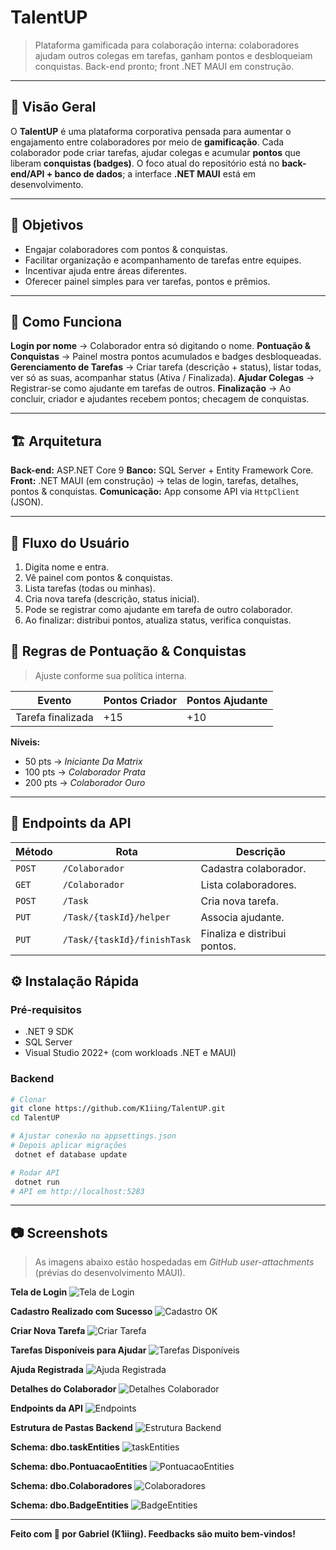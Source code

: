 # TalentUP

> Plataforma gamificada para colaboração interna: colaboradores ajudam outros colegas em tarefas, ganham pontos e desbloqueiam conquistas. Back-end pronto; front .NET MAUI em construção.

---

## 🚀 Visão Geral

O **TalentUP** é uma plataforma corporativa pensada para aumentar o engajamento entre colaboradores por meio de **gamificação**. Cada colaborador pode criar tarefas, ajudar colegas e acumular **pontos** que liberam **conquistas (badges)**. O foco atual do repositório está no **back-end/API + banco de dados**; a interface **.NET MAUI** está em desenvolvimento.

---

## 🎯 Objetivos

* Engajar colaboradores com pontos & conquistas.
* Facilitar organização e acompanhamento de tarefas entre equipes.
* Incentivar ajuda entre áreas diferentes.
* Oferecer painel simples para ver tarefas, pontos e prêmios.

---

## 🧭 Como Funciona

**Login por nome** → Colaborador entra só digitando o nome.
**Pontuação & Conquistas** → Painel mostra pontos acumulados e badges desbloqueadas.
**Gerenciamento de Tarefas** → Criar tarefa (descrição + status), listar todas, ver só as suas, acompanhar status (Ativa / Finalizada).
**Ajudar Colegas** → Registrar-se como ajudante em tarefas de outros.
**Finalização** → Ao concluir, criador e ajudantes recebem pontos; checagem de conquistas.

---

## 🏗 Arquitetura

**Back-end:** ASP.NET Core 9
**Banco:** SQL Server + Entity Framework Core.
**Front:** .NET MAUI (em construção) → telas de login, tarefas, detalhes, pontos & conquistas.
**Comunicação:** App consome API via `HttpClient` (JSON).

---

## 🔁 Fluxo do Usuário

1. Digita nome e entra.
2. Vê painel com pontos & conquistas.
3. Lista tarefas (todas ou minhas).
4. Cria nova tarefa (descrição, status inicial).
5. Pode se registrar como ajudante em tarefa de outro colaborador.
6. Ao finalizar: distribui pontos, atualiza status, verifica conquistas.


## 🏅 Regras de Pontuação & Conquistas

> Ajuste conforme sua política interna.

| Evento            | Pontos Criador | Pontos Ajudante |
| ----------------- | -------------- | --------------- |
| Tarefa finalizada | +15            | +10             |

**Níveis:**

* 50 pts → *Iniciante Da Matrix*
* 100 pts → *Colaborador Prata*
* 200 pts → *Colaborador Ouro*

---

## 📡 Endpoints da API

| Método | Rota                        | Descrição                    |
| ------ | --------------------------- | ---------------------------- |
| `POST` | `/Colaborador`              | Cadastra colaborador.        |
| `GET`  | `/Colaborador`              | Lista colaboradores.         |
| `POST` | `/Task`                     | Cria nova tarefa.            |
| `PUT`  | `/Task/{taskId}/helper`     | Associa ajudante.            |
| `PUT`  | `/Task/{taskId}/finishTask` | Finaliza e distribui pontos. |

## ⚙️ Instalação Rápida

### Pré-requisitos

* .NET 9 SDK 
* SQL Server 
* Visual Studio 2022+ (com workloads .NET e MAUI)

### Backend

```bash
# Clonar
git clone https://github.com/K1iing/TalentUP.git
cd TalentUP

# Ajustar conexão no appsettings.json
# Depois aplicar migrações
 dotnet ef database update

# Rodar API
 dotnet run
# API em http://localhost:5283
```

---

## 📷 Screenshots

> As imagens abaixo estão hospedadas em *GitHub user-attachments* (prévias do desenvolvimento MAUI).

**Tela de Login**
![Tela de Login](https://github.com/user-attachments/assets/9f0e2a06-772d-4c5d-9079-4db1d9f4f97c)

**Cadastro Realizado com Sucesso**
![Cadastro OK](https://github.com/user-attachments/assets/e02ef6de-16e4-480e-88d1-3f1e5db43bc5)

**Criar Nova Tarefa**
![Criar Tarefa](https://github.com/user-attachments/assets/a6b33dd6-17bf-4992-b1cc-5c92268e8ba0)

**Tarefas Disponíveis para Ajudar**
![Tarefas Disponíveis](https://github.com/user-attachments/assets/7a129b88-f5d2-4a04-8357-362b3d68f3d0)

**Ajuda Registrada**
![Ajuda Registrada](https://github.com/user-attachments/assets/20103f67-fe3c-4589-b4c7-0f1579afabcd)

**Detalhes do Colaborador**
![Detalhes Colaborador](https://github.com/user-attachments/assets/66472a8d-6008-44af-a66b-6c81aae61a57)

**Endpoints da API**
![Endpoints](https://github.com/user-attachments/assets/13a7101c-fd63-4932-b806-4dafd673be99)

**Estrutura de Pastas Backend**
![Estrutura Backend](https://github.com/user-attachments/assets/9851ea84-637d-4c9e-9d1d-16e5083dccc1)

**Schema: dbo.taskEntities**
![taskEntities](https://github.com/user-attachments/assets/63220a29-7493-4609-a7f4-c8c627c8494a)

**Schema: dbo.PontuacaoEntities**
![PontuacaoEntities](https://github.com/user-attachments/assets/f6db8d9c-b8e4-4b06-bced-0f13539a1b6c)

**Schema: dbo.Colaboradores**
![Colaboradores](https://github.com/user-attachments/assets/1d92f6a3-7635-404e-b75f-1520f8a34d28)

**Schema: dbo.BadgeEntities**
![BadgeEntities](https://github.com/user-attachments/assets/ea909759-091f-4f09-a874-d7e607ec774a)

---

**Feito com 💙 por Gabriel (K1iing). Feedbacks são muito bem-vindos!**
